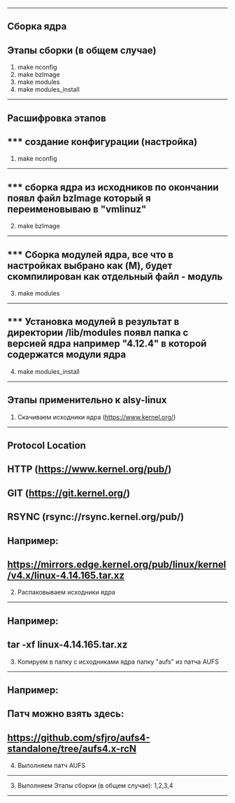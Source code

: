 -------------------------------------------------------------
Сборка ядра
-------------------------------------------------------------
Этапы сборки (в общем случае)
-------------------------------------------------------------
1. make nconfig
2. make bzImage
3. make modules
4. make modules_install
-------------------------------------------------------------
Расшифровка этапов
-------------------------------------------------------------
*** создание конфигурации (настройка) 
-------------------------------------------------------------   
1. make nconfig    
-------------------------------------------------------------   
*** сборка ядра из исходников по окончании появл файл bzImage который я переименовываю в "vmlinuz"
-------------------------------------------------------------   
2. make bzImage
-------------------------------------------------------------
*** Сборка модулей ядра, все что в настройках выбрано как (M), будет скомпилирован как отдельный файл - модуль
-------------------------------------------------------------
3. make modules
-------------------------------------------------------------   
*** Установка модулей в результат в директории /lib/modules появл папка с версией ядра например "4.12.4" в которой содержатся модули ядра
-------------------------------------------------------------   
4. make modules_install
-------------------------------------------------------------
Этапы применительно к alsy-linux
-------------------------------------------------------------
1. Скачиваем исходники ядра (https://www.kernel.org/)
-------------------------------------------------------------
Protocol            Location
-------------------------------------------------------------
HTTP                (https://www.kernel.org/pub/)
-------------------------------------------------------------
GIT                 (https://git.kernel.org/)
-------------------------------------------------------------
RSYNC               (rsync://rsync.kernel.org/pub/)
-------------------------------------------------------------
Например: 
-------------------------------------------------------------
https://mirrors.edge.kernel.org/pub/linux/kernel/v4.x/linux-4.14.165.tar.xz
-------------------------------------------------------------
2. Распаковываем исходники ядра 
-------------------------------------------------------------
Например:
-------------------------------------------------------------
tar -xf linux-4.14.165.tar.xz
-------------------------------------------------------------
3. Копируем в папку с исходниками ядра папку "aufs" из патча AUFS
-------------------------------------------------------------
Например:
-------------------------------------------------------------
Патч можно взять здесь: 
-------------------------------------------------------------
https://github.com/sfjro/aufs4-standalone/tree/aufs4.x-rcN
-------------------------------------------------------------
4. Выполняем патч AUFS
-------------------------------------------------------------
3. Выполняем Этапы сборки (в общем случае): 1,2,3,4
-------------------------------------------------------------
